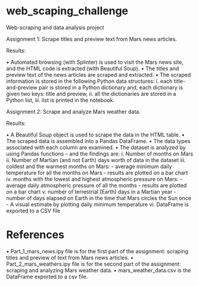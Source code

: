 # web_scaping_challenge
Web-scraping and data analysis project

Assignment 1: Scrape titles and preview text from Mars news articles.

Results:

•	Automated browsing (with Splinter) is used to visit the Mars news site, and the HTML code is extracted (with Beautiful Soup). 
•	The titles and preview text of the news articles are scraped and extracted. 
•	The scraped information is stored in the following Python data structures:
i.	each title-and-preview pair is stored in a Python dictionary and, each dictionary is given two keys: title and preview,
ii.	all the dictionaries are stored in a Python list,
iii.	list is printed in the notebook.

Assignment 2: Scrape and analyze Mars weather data.

Results:

•	A Beautiful Soup object is used to scrape the data in the HTML table.
•	The scraped data is assembled into a Pandas DataFrame.
•	The data types associated with each column are examined.
•	The dataset is analyzed by using Pandas functions – and the findings are:
i.	Number of months on Mars
ii.	Number of Martian (and not Earth) days worth of data in the dataset
iii.	coldest and the warmest months on Mars:
      - average minimum daily temperature for all the months on Mars
      - results are plotted on a bar chart
iv.	months with the lowest and highest atmospheric pressure on Mars:
      - average daily atmospheric pressure of all the months
      - results are plotted on a bar chart
v.	number of terrestrial (Earth) days in a Martian year
     - number of days elapsed on Earth in the time that Mars circles the Sun once
     - A visual estimate by plotting daily minimum temperature 
vi.	DataFrame is exported to a CSV file

# References

•	Part_1_mars_news.ipy file is for the first part of the assignment: scraping titles and preview of text from Mars news articles.
•	Part_2_mars_weathers.ipy file is for the second part of the assignment: scraping and analyzing Mars weather data.
•	mars_weather_data.csv is the DataFrame exported to a csv file.


